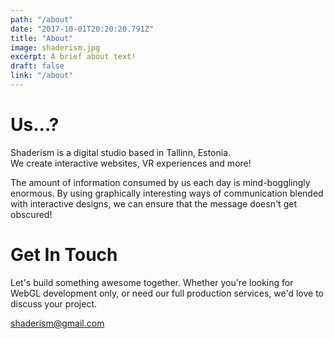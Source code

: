 ```yaml
---
path: "/about"
date: "2017-10-01T20:20:20.791Z"
title: "About"
image: shaderism.jpg
excerpt: A brief about text!
draft: false
link: "/about"
---
```


# Us...?
Shaderism is a digital studio based in Tallinn, Estonia. </br>
We create interactive websites, VR experiences and more!

The amount of information consumed by us each day is mind-bogglingly enormous.
By using graphically interesting ways of communication blended with interactive designs, we can
ensure that the message
doesn't get obscured!


# Get In Touch
Let's build something awesome together.
Whether you're looking for WebGL development only, or need our full production services, we'd love to discuss your project.

[shaderism@gmail.com][shaderism@gmail.com]

[shaderism@gmail.com]: mailto:shaderism@gmail.com

